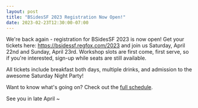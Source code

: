 ```yaml
---
layout: post
title: "BSidesSF 2023 Registration Now Open!"
date: 2023-02-23T12:30:00-07:00
---
```


We're back again - registration for BSidesSF 2023 is now open! Get your tickets here: <https://bsidessf.regfox.com/2023> and join us Saturday, April 22nd and Sunday, April 23rd. Workshop slots are first come, first serve, so if you're interested, sign-up while seats are still available.

All tickets include breakfast both days, multiple drinks, and admission to the awesome Saturday Night Party!

Want to know what's going on? Check out the [full schedule](/schedule).

See you in late April ~
